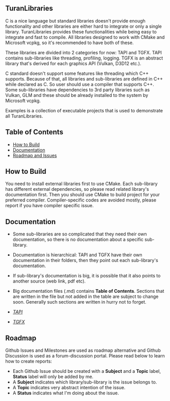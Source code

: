 ## TuranLibraries

C is a nice language but standard libraries doesn't provide enough functionality and other libraries are either hard to integrate or only a single library. TuranLibraries provides these functionalities while being easy to integrate and fast to compile. All libraries designed to work with CMake and Microsoft vcpkg, so it's recommended to have both of these.

These libraries are divided into 2 categories for now: TAPI and TGFX. TAPI contains sub-libraries like threading, profiling, logging. TGFX is an abstract library that's derived for each graphics API (Vulkan, D3D12 etc.).

C standard doesn't support some features like threading which C++ supports. Because of that, all libraries and sub-libraries are defined in C++ while declared as C. So user should use a compiler that supports C++.  Some sub-libraries have dependencies to 3rd party libraries such as Vulkan, GLM and these should be already installed to the system by Microsoft vcpkg.

Examples is a collection of executable projects that is used to demonstrate all TuranLibraries.

## Table of Contents
* [How to Build](#how-to-build)
* [Documentation](#documentation)
* [Roadmap and Issues](#roadmap)

## How to Build

You need to install external libraries first to use CMake. Each sub-library has different external dependencies, so please read related library's documentation first. Then you should use CMake to build project for your preferred compiler. Compiler-specific codes are avoided mostly, please report if you have compiler specific issue.

## Documentation

-   Some sub-libraries are so complicated that they need their own documentation, so there is no documentation about a specific sub-library. 
-   Documentation is hierarchical: TAPI and TGFX have their own documentation in their folders, then they point out each sub-library's documentation. 
-   If sub-library's documentation is big, it is possible that it also points to another source (web link, pdf etc).
-   Big documentation files (.md) contains **Table of Contents**. Sections that are written in the file but not added in the table are subject to change soon. Generally such sections are written in hurry not to forget.

-   [*TAPI*](TAPI/TAPI.md)
-   [*TGFX*](TGFXCORE/TGFX.md)

## Roadmap

Github Issues and Milestones are used as roadmap alternative and Github Discussion is used as a forum-discussion portal. Please read below to learn how to create reports: 
-   Each Github Issue should be created with a **Subject** and a **Topic** label, **Status** label will only be added by me.
-   A **Subject** indicates which library/sub-library is the issue belongs to.
-   A **Topic** indicates very abstract intention of the issue.
-   A **Status** indicates what I'm doing about the issue.
